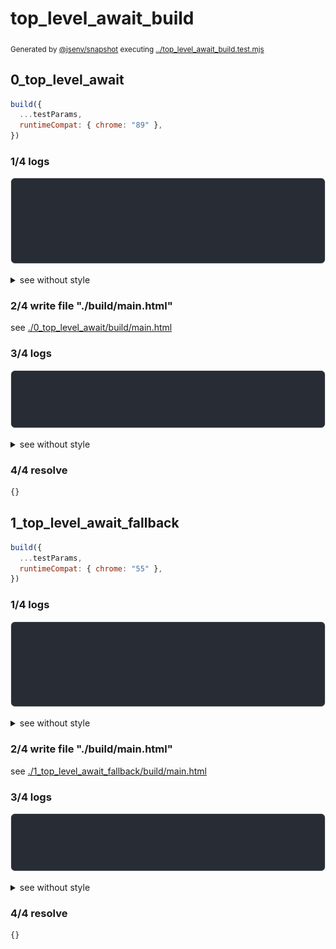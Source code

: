 # top_level_await_build

<sub>
  Generated by <a href="https://github.com/jsenv/core/tree/main/packages/independent/snapshot">@jsenv/snapshot</a> executing <a href="../top_level_await_build.test.mjs">../top_level_await_build.test.mjs</a>
</sub>

## 0_top_level_await

```js
build({
  ...testParams,
  runtimeCompat: { chrome: "89" },
})
```

### 1/4 logs

![img](0_top_level_await/log_group.svg)

<details>
  <summary>see without style</summary>

```console

build "./main.html"
⠋ generate source graph
✔ generate source graph (done in <X> second)
⠋ generate build graph
✔ generate build graph (done in <X> second)
⠋ write files in build directory

```

</details>


### 2/4 write file "./build/main.html"

see [./0_top_level_await/build/main.html](./0_top_level_await/build/main.html)

### 3/4 logs

![img](0_top_level_await/log_group_1.svg)

<details>
  <summary>see without style</summary>

```console
✔ write files in build directory (done in <X> second)
--- build files ---  
- html : 1 (380 B / 100 %)
- total: 1 (380 B / 100 %)
--------------------
```

</details>


### 4/4 resolve

```js
{}
```

## 1_top_level_await_fallback

```js
build({
  ...testParams,
  runtimeCompat: { chrome: "55" },
})
```

### 1/4 logs

![img](1_top_level_await_fallback/log_group.svg)

<details>
  <summary>see without style</summary>

```console

build "./main.html"
⠋ generate source graph
✔ generate source graph (done in <X> second)
⠋ generate build graph
✔ generate build graph (done in <X> second)
⠋ write files in build directory

```

</details>


### 2/4 write file "./build/main.html"

see [./1_top_level_await_fallback/build/main.html](./1_top_level_await_fallback/build/main.html)

### 3/4 logs

![img](1_top_level_await_fallback/log_group_1.svg)

<details>
  <summary>see without style</summary>

```console
✔ write files in build directory (done in <X> second)
--- build files ---  
- html : 1 (17.5 kB / 100 %)
- total: 1 (17.5 kB / 100 %)
--------------------
```

</details>


### 4/4 resolve

```js
{}
```